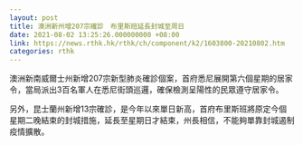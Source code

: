 ```yaml
---
layout: post
title: 澳洲新州增207宗確診　布里斯班延長封城至周日
date: 2021-08-02 13:25:26.000000000 +08:00
link: https://news.rthk.hk/rthk/ch/component/k2/1603800-20210802.htm
categories: rthk
---
```


澳洲新南威爾士州新增207宗新型肺炎確診個案，首府悉尼展開第六個星期的居家令，當局派出3百名軍人在悉尼街頭巡邏，確保檢測呈陽性的民眾遵守居家令。

另外，昆士蘭州新增13宗確診，是今年以來單日新高，首府布里斯班將原定今個星期二晚結束的封城措施，延長至星期日才結束，州長相信，不能夠單靠封城遏制疫情擴散。
 
